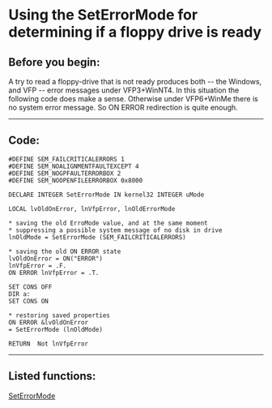 
# Using the SetErrorMode for determining if a floppy drive is ready

## Before you begin:
A try to read a floppy-drive that is not ready produces both -- the Windows, and VFP -- error messages under VFP3+WinNT4. In this situation the following code does make a sense. Otherwise under VFP6+WinMe there is no system error message. So ON ERROR redirection is quite enough.  
  
***  


## Code:
```foxpro  
#DEFINE SEM_FAILCRITICALERRORS 1
#DEFINE SEM_NOALIGNMENTFAULTEXCEPT 4
#DEFINE SEM_NOGPFAULTERRORBOX 2
#DEFINE SEM_NOOPENFILEERRORBOX 0x8000

DECLARE INTEGER SetErrorMode IN kernel32 INTEGER uMode

LOCAL lvOldOnError, lnVfpError, lnOldErrorMode

* saving the old ErroMode value, and at the same moment
* suppressing a possible system message of no disk in drive
lnOldMode = SetErrorMode (SEM_FAILCRITICALERRORS)

* saving the old ON ERROR state
lvOldOnError = ON("ERROR")
lnVfpError = .F.
ON ERROR lnVfpError = .T.

SET CONS OFF
DIR a:
SET CONS ON

* restoring saved properties
ON ERROR &lvOldOnError
= SetErrorMode (lnOldMode)

RETURN  Not lnVfpError  
```  
***  


## Listed functions:
[SetErrorMode](../libraries/kernel32/SetErrorMode.md)  
